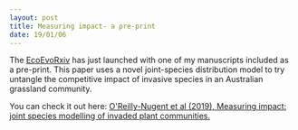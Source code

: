 ```yaml
---
layout: post
title: Measuring impact- a pre-print
date: 19/01/06
---
```


The [EcoEvoRxiv](www.ecoevorxiv.org) has just launched with one of my manuscripts included as a pre-print. This paper uses a novel joint-species distribution model to try untangle the competitive impact of invasive species in an Australian grassland community.

You can check it out here: [O'Reilly-Nugent et al (2019), Measuring impact: joint species modelling of invaded plant communities.](https://ecoevorxiv.org/rcvt4)
